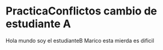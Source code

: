 # PracticaConflictos cambio de estudiante A
Hola mundo soy el estudianteB
Marico esta mierda es dificil